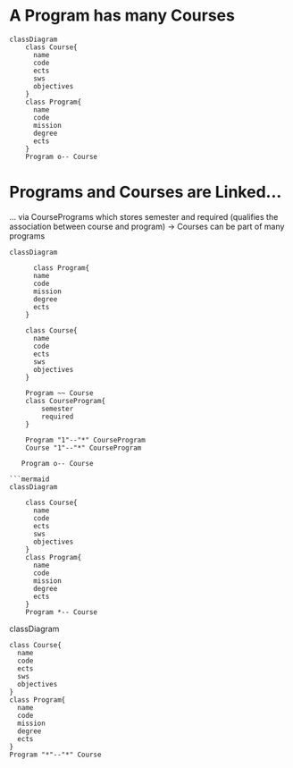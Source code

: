 # A Program has many Courses


```mermaid
classDiagram
    class Course{
      name
      code
      ects
      sws
      objectives
    }
    class Program{
      name
      code
      mission
      degree
      ects
    }
    Program o-- Course

```

# Programs and Courses are Linked...
... via CoursePrograms which stores semester and required (qualifies the association between course and program)
-> Courses can be part of many programs
```mermaid
classDiagram 
    
      class Program{
      name
      code
      mission
      degree
      ects
    }
    
    class Course{
      name
      code
      ects
      sws
      objectives
    }
  
    Program ~~ Course
    class CourseProgram{
        semester
        required
    }
    
    Program "1"--"*" CourseProgram
    Course "1"--"*" CourseProgram
   
   Program o-- Course
```




```
```mermaid
classDiagram 
    
    class Course{
      name
      code
      ects
      sws
      objectives
    }
    class Program{
      name
      code
      mission
      degree
      ects
    }
    Program *-- Course
```



classDiagram 
    
    class Course{
      name
      code
      ects
      sws
      objectives
    }
    class Program{
      name
      code
      mission
      degree
      ects
    }
    Program "*"--"*" Course

